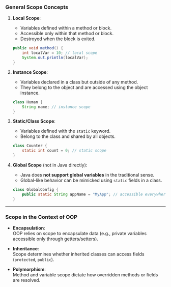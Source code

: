 ### **General Scope Concepts**
1. **Local Scope**:  
   - Variables defined within a method or block.  
   - Accessible only within that method or block.  
   - Destroyed when the block is exited.

   ```java
   public void method() {
       int localVar = 10; // local scope
       System.out.println(localVar);
   }
   ```

2. **Instance Scope**:  
   - Variables declared in a class but outside of any method.  
   - They belong to the object and are accessed using the object instance.

   ```java
   class Human {
       String name; // instance scope
   }
   ```

3. **Static/Class Scope**:  
   - Variables defined with the `static` keyword.  
   - Belong to the class and shared by all objects.  

   ```java
   class Counter {
       static int count = 0; // static scope
   }
   ```

4. **Global Scope** (not in Java directly):  
   - Java does **not support global variables** in the traditional sense.  
   - Global-like behavior can be mimicked using `static` fields in a class.

   ```java
   class GlobalConfig {
       public static String appName = "MyApp"; // accessible everywhere
   }
   ```

---

### **Scope in the Context of OOP**
- **Encapsulation**:  
  OOP relies on scope to encapsulate data (e.g., private variables accessible only through getters/setters).

- **Inheritance**:  
  Scope determines whether inherited classes can access fields (`protected`, `public`).

- **Polymorphism**:  
  Method and variable scope dictate how overridden methods or fields are resolved.